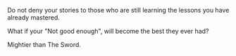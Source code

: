 Do not deny your stories to those who are still learning the lessons you
have already mastered.

What if your "Not good enough", will become the best they ever had?

Mightier than The Sword.